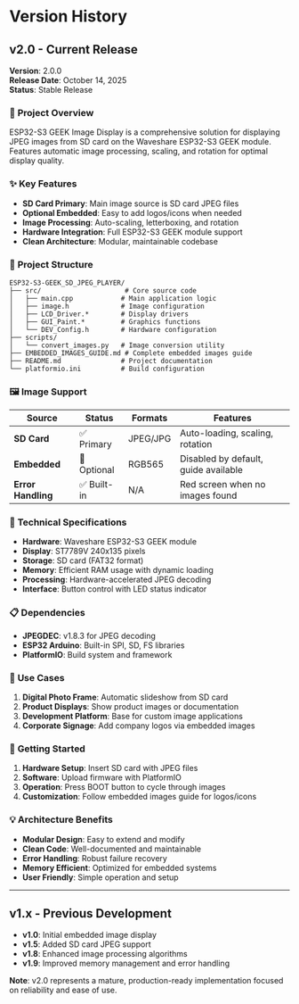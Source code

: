 # Version History

## v2.0 - Current Release
**Version**: 2.0.0  
**Release Date**: October 14, 2025  
**Status**: Stable Release

### 🎯 **Project Overview**
ESP32-S3 GEEK Image Display is a comprehensive solution for displaying JPEG images from SD card on the Waveshare ESP32-S3 GEEK module. Features automatic image processing, scaling, and rotation for optimal display quality.

### ✨ **Key Features**
- **SD Card Primary**: Main image source is SD card JPEG files
- **Optional Embedded**: Easy to add logos/icons when needed
- **Image Processing**: Auto-scaling, letterboxing, and rotation
- **Hardware Integration**: Full ESP32-S3 GEEK module support
- **Clean Architecture**: Modular, maintainable codebase

### 📁 **Project Structure**
```
ESP32-S3-GEEK_SD_JPEG_PLAYER/
├── src/                     # Core source code
│   ├── main.cpp            # Main application logic
│   ├── image.h             # Image configuration
│   ├── LCD_Driver.*        # Display drivers
│   ├── GUI_Paint.*         # Graphics functions
│   └── DEV_Config.h        # Hardware configuration
├── scripts/
│   └── convert_images.py   # Image conversion utility
├── EMBEDDED_IMAGES_GUIDE.md # Complete embedded images guide
├── README.md               # Project documentation
└── platformio.ini          # Build configuration
```

### 🖼️ **Image Support**
| Source | Status | Formats | Features |
|--------|--------|---------|----------|
| **SD Card** | ✅ Primary | JPEG/JPG | Auto-loading, scaling, rotation |
| **Embedded** | 🔧 Optional | RGB565 | Disabled by default, guide available |
| **Error Handling** | ✅ Built-in | N/A | Red screen when no images found |

### 🔧 **Technical Specifications**
- **Hardware**: Waveshare ESP32-S3 GEEK module
- **Display**: ST7789V 240x135 pixels
- **Storage**: SD card (FAT32 format)
- **Memory**: Efficient RAM usage with dynamic loading
- **Processing**: Hardware-accelerated JPEG decoding
- **Interface**: Button control with LED status indicator

### 📋 **Dependencies**
- **JPEGDEC**: v1.8.3 for JPEG decoding
- **ESP32 Arduino**: Built-in SPI, SD, FS libraries
- **PlatformIO**: Build system and framework

### 🎯 **Use Cases**
1. **Digital Photo Frame**: Automatic slideshow from SD card
2. **Product Displays**: Show product images or documentation
3. **Development Platform**: Base for custom image applications
4. **Corporate Signage**: Add company logos via embedded images

### 🚀 **Getting Started**
1. **Hardware Setup**: Insert SD card with JPEG files
2. **Software**: Upload firmware with PlatformIO
3. **Operation**: Press BOOT button to cycle through images
4. **Customization**: Follow embedded images guide for logos/icons

### 💡 **Architecture Benefits**
- **Modular Design**: Easy to extend and modify
- **Clean Code**: Well-documented and maintainable
- **Error Handling**: Robust failure recovery
- **Memory Efficient**: Optimized for embedded systems
- **User Friendly**: Simple operation and setup

---

## v1.x - Previous Development
- **v1.0**: Initial embedded image display
- **v1.5**: Added SD card JPEG support
- **v1.8**: Enhanced image processing algorithms
- **v1.9**: Improved memory management and error handling

**Note**: v2.0 represents a mature, production-ready implementation focused on reliability and ease of use.